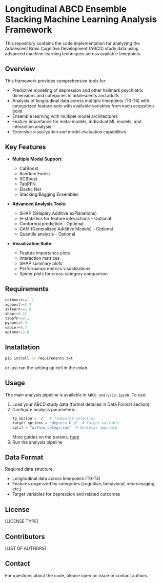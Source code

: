 # Longitudinal ABCD Ensemble Stacking Machine Learning Analysis Framework

This repository contains the code implementation for analyzing the Adolescent Brain Cognitive Development (ABCD) study data using advanced machine learning techniques across available timepoints.

## Overview

This framework provides comprehensive tools for:
- Predictive modeling of depression and other hallmark psychiatric dimensions and categories in adolescents and adults
- Analysis of longitudinal data across multiple timepoints (T0-T4) with categorized feature-sets with available variables from each acqusition point
- Ensemble learning with multiple model architectures
- Feature importance for meta-models, individual ML models, and interaction analysis
- Extensive visualization and model evaluation capabilities

## Key Features

- **Multiple Model Support**: 
  - CatBoost
  - Random Forest
  - XGBoost
  - TabPFN
  - Elastic Net
  - Stacking/Bagging Ensembles

- **Advanced Analysis Tools**:
  - SHAP (SHapley Additive exPlanations)
  - H-statistics for feature interactions - Optional
  - Conformal prediction - Optional
  - GAM (Generalized Additive Models) - Optional
  - Quantile analysis - Optional

- **Visualization Suite**:
  - Feature importance plots
  - Interaction matrices
  - SHAP summary plots
  - Performance metrics visualizations
  - Spider plots for cross-category comparison

## Requirements

```python
catboost>=1.2
xgboost>=1.7
sklearn>=1.0
shap>=0.41
tabpfn>=0.1
pygam>=0.9
mapie>=0.7
optuna>=3.0
```

## Installation

```bash
pip install -r requirements.txt
```

or just run the setting up cell in the colab.

## Usage

The main analysis pipeline is available in `ABCD_analysis.ipynb`. To use:

1. Load your ABCD study data (format detailed in Data Format section)
2. Configure analysis parameters:
   ```python
   tp_option = '2'  # Timepoint selection
   target_options = "depress_D_p"  # Target variable
   split = "within_categories"  # Analysis approach
   ```
   More guides on the params, [here](https://github.com/clarkmit/DepPre/blob/main/parameters_guide.md)
3. Run the analysis pipeline

## Data Format

Required data structure:
- Longitudinal data across timepoints (T0-T4)
- Features organized by categories (cognitive, behavioral, neuroimaging, etc.)
- Target variables for depression and related outcomes


## License

[LICENSE TYPE]

## Contributors

[LIST OF AUTHORS]

## Contact

For questions about the code, please open an issue or contact authors.
